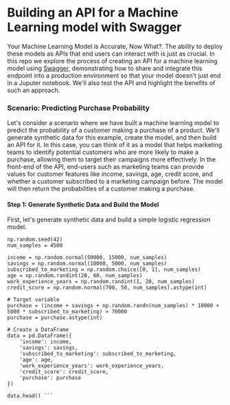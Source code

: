 # Building an API for a Machine Learning model with Swagger

Your Machine Learning Model is Accurate, Now What?. 
The ability to deploy these models as APIs that end users can interact with is just as crucial. In this repo we explore the process of creating an API for a machine learning model using [Swagger,](https://swagger.io/) demonstrating how to share and integrate this endpoint into a production environment so that your model doesn't just end in a Juputer notebook. We'll also test the API and highlight the benefits of such an approach.


### Scenario: Predicting Purchase Probability
Let's consider a scenario where we have built a machine learning model to predict the probability of a customer making a purchase of a product. We'll generate synthetic data for this example, create the model, and then build an API for it. In this case, you can think of it as a model that helps marketing teams to identify potential customers who are more likely to make a purchase, allowing them to target their campaigns more effectively. In the front-end of the API, end-users such as marketing teams can provide values for customer features like income, savings, age, credit score, and whether a customer subscribed to a marketing campaign before. The model will then return the probabilities of a customer making a purchase.

#### Step 1: Generate Synthetic Data and Build the Model
First, let's generate synthetic data and build a simple logistic regression model.


``` # Generate synthetic data
np.random.seed(42)
num_samples = 4500

income = np.random.normal(50000, 15000, num_samples)
savings = np.random.normal(10000, 5000, num_samples)
subscribed_to_marketing = np.random.choice([0, 1], num_samples)
age = np.random.randint(20, 60, num_samples)
work_experience_years = np.random.randint(1, 20, num_samples)
credit_score = np.random.normal(700, 50, num_samples).astype(int)

# Target variable
purchase = (income + savings + np.random.randn(num_samples) * 10000 + 5000 * subscribed_to_marketing) > 70000
purchase = purchase.astype(int)

# Create a DataFrame
data = pd.DataFrame({
    'income': income,
    'savings': savings,
    'subscribed_to_marketing': subscribed_to_marketing,
    'age': age,
    'work_experience_years': work_experience_years,
    'credit_score': credit_score,
    'purchase': purchase
})

data.head() ```
